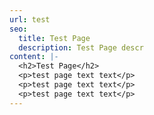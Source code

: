 ```yaml
---
url: test
seo:
  title: Test Page
  description: Test Page descr
content: |-
  <h2>Test Page</h2>
  <p>test page text text</p>
  <p>test page text text</p>
  <p>test page text text</p>
---
```

